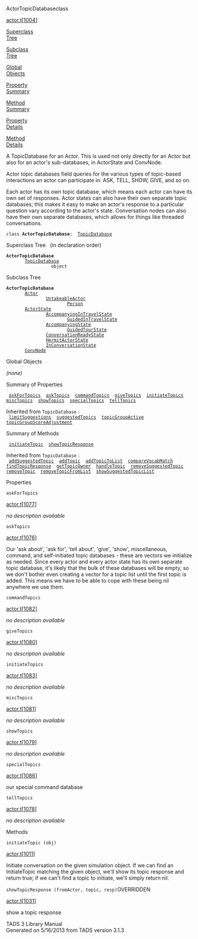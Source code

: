 ---
---
<span class="title">ActorTopicDatabase</span><span class="type">class</span>

[actor.t](../file/actor.t.html)\[[1004](../source/actor.t.html#1004)\]

[Superclass  
Tree](#_SuperClassTree_)

[Subclass  
Tree](#_SubClassTree_)

[Global  
Objects](#_ObjectSummary_)

[Property  
Summary](#_PropSummary_)

[Method  
Summary](#_MethodSummary_)

[Property  
Details](#_Properties_)

[Method  
Details](#_Methods_)

<div class="fdesc">

A TopicDatabase for an Actor. This is used not only directly for an
Actor but also for an actor's sub-databases, in ActorState and ConvNode.

Actor topic databases field queries for the various types of topic-based
interactions an actor can participate in: ASK, TELL, SHOW, GIVE, and so
on.

Each actor has its own topic database, which means each actor can have
its own set of responses. Actor states can also have their own separate
topic databases; this makes it easy to make an actor's response to a
particular question vary according to the actor's state. Conversation
nodes can also have their own separate databases, which allows for
things like threaded conversations.

`class `**`ActorTopicDatabase`**` :   `[`TopicDatabase`](../object/TopicDatabase.html)

</div>

<span id="_SuperClassTree_"></span>

<div class="mjhd">

<span class="hdln">Superclass Tree</span>   (in declaration order)

</div>

**`ActorTopicDatabase`**  
`         `[`TopicDatabase`](../object/TopicDatabase.html)  
`                 object`  
<span id="_SubClassTree_"></span>

<div class="mjhd">

<span class="hdln">Subclass Tree</span>  

</div>

**`ActorTopicDatabase`**  
`         `[`Actor`](../object/Actor.html)  
`                 `[`UntakeableActor`](../object/UntakeableActor.html)  
`                         `[`Person`](../object/Person.html)  
`         `[`ActorState`](../object/ActorState.html)  
`                 `[`AccompanyingInTravelState`](../object/AccompanyingInTravelState.html)  
`                         `[`GuidedInTravelState`](../object/GuidedInTravelState.html)  
`                 `[`AccompanyingState`](../object/AccompanyingState.html)  
`                         `[`GuidedTourState`](../object/GuidedTourState.html)  
`                 `[`ConversationReadyState`](../object/ConversationReadyState.html)  
`                 `[`HermitActorState`](../object/HermitActorState.html)  
`                 `[`InConversationState`](../object/InConversationState.html)  
`         `[`ConvNode`](../object/ConvNode.html)  
<span id="_ObjectSummary_"></span>

<div class="mjhd">

<span class="hdln">Global Objects</span>  

</div>

*(none)* <span id="_PropSummary_"></span>

<div class="mjhd">

<span class="hdln">Summary of Properties</span>  

</div>

` `[`askForTopics`](#askForTopics)`  `[`askTopics`](#askTopics)`  `[`commandTopics`](#commandTopics)`  `[`giveTopics`](#giveTopics)`  `[`initiateTopics`](#initiateTopics)`  `[`miscTopics`](#miscTopics)`  `[`showTopics`](#showTopics)`  `[`specialTopics`](#specialTopics)`  `[`tellTopics`](#tellTopics)`  `

Inherited from `TopicDatabase` :  
` `[`limitSuggestions`](../object/TopicDatabase.html#limitSuggestions)`  `[`suggestedTopics`](../object/TopicDatabase.html#suggestedTopics)`  `[`topicGroupActive`](../object/TopicDatabase.html#topicGroupActive)`  `[`topicGroupScoreAdjustment`](../object/TopicDatabase.html#topicGroupScoreAdjustment)`  `

<span id="_MethodSummary_"></span>

<div class="mjhd">

<span class="hdln">Summary of Methods</span>  

</div>

` `[`initiateTopic`](#initiateTopic)`  `[`showTopicResponse`](#showTopicResponse)`  `

Inherited from `TopicDatabase` :  
` `[`addSuggestedTopic`](../object/TopicDatabase.html#addSuggestedTopic)`  `[`addTopic`](../object/TopicDatabase.html#addTopic)`  `[`addTopicToList`](../object/TopicDatabase.html#addTopicToList)`  `[`compareVocabMatch`](../object/TopicDatabase.html#compareVocabMatch)`  `[`findTopicResponse`](../object/TopicDatabase.html#findTopicResponse)`  `[`getTopicOwner`](../object/TopicDatabase.html#getTopicOwner)`  `[`handleTopic`](../object/TopicDatabase.html#handleTopic)`  `[`removeSuggestedTopic`](../object/TopicDatabase.html#removeSuggestedTopic)`  `[`removeTopic`](../object/TopicDatabase.html#removeTopic)`  `[`removeTopicFromList`](../object/TopicDatabase.html#removeTopicFromList)`  `[`showSuggestedTopicList`](../object/TopicDatabase.html#showSuggestedTopicList)`  `

<span id="_Properties_"></span>

<div class="mjhd">

<span class="hdln">Properties</span>  

</div>

<span id="askForTopics"></span>

`askForTopics`

[actor.t](../file/actor.t.html)\[[1077](../source/actor.t.html#1077)\]

<div class="desc">

*no description available*

</div>

<span id="askTopics"></span>

`askTopics`

[actor.t](../file/actor.t.html)\[[1076](../source/actor.t.html#1076)\]

<div class="desc">

Our 'ask about', 'ask for', 'tell about', 'give', 'show', miscellaneous,
command, and self-initiated topic databases - these are vectors we
initialize as needed. Since every actor and every actor state has its
own separate topic database, it's likely that the bulk of these
databases will be empty, so we don't bother even creating a vector for a
topic list until the first topic is added. This means we have to be able
to cope with these being nil anywhere we use them.

</div>

<span id="commandTopics"></span>

`commandTopics`

[actor.t](../file/actor.t.html)\[[1082](../source/actor.t.html#1082)\]

<div class="desc">

*no description available*

</div>

<span id="giveTopics"></span>

`giveTopics`

[actor.t](../file/actor.t.html)\[[1080](../source/actor.t.html#1080)\]

<div class="desc">

*no description available*

</div>

<span id="initiateTopics"></span>

`initiateTopics`

[actor.t](../file/actor.t.html)\[[1083](../source/actor.t.html#1083)\]

<div class="desc">

*no description available*

</div>

<span id="miscTopics"></span>

`miscTopics`

[actor.t](../file/actor.t.html)\[[1081](../source/actor.t.html#1081)\]

<div class="desc">

*no description available*

</div>

<span id="showTopics"></span>

`showTopics`

[actor.t](../file/actor.t.html)\[[1079](../source/actor.t.html#1079)\]

<div class="desc">

*no description available*

</div>

<span id="specialTopics"></span>

`specialTopics`

[actor.t](../file/actor.t.html)\[[1086](../source/actor.t.html#1086)\]

<div class="desc">

our special command database

</div>

<span id="tellTopics"></span>

`tellTopics`

[actor.t](../file/actor.t.html)\[[1078](../source/actor.t.html#1078)\]

<div class="desc">

*no description available*

</div>

<span id="_Methods_"></span>

<div class="mjhd">

<span class="hdln">Methods</span>  

</div>

<span id="initiateTopic"></span>

`initiateTopic (obj)`

[actor.t](../file/actor.t.html)\[[1011](../source/actor.t.html#1011)\]

<div class="desc">

Initiate conversation on the given simulation object. If we can find an
InitiateTopic matching the given object, we'll show its topic response
and return true; if we can't find a topic to initiate, we'll simply
return nil.

</div>

<span id="showTopicResponse"></span>

`showTopicResponse (fromActor, topic, resp)`<span class="rem">OVERRIDDEN</span>

[actor.t](../file/actor.t.html)\[[1031](../source/actor.t.html#1031)\]

<div class="desc">

show a topic response

</div>

<div class="ftr">

TADS 3 Library Manual  
Generated on 5/16/2013 from TADS version 3.1.3

</div>
